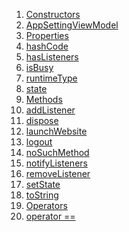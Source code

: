 1.  [Constructors](./AppSettingViewModel-class#constructors.md)
2.  [AppSettingViewModel](./AppSettingViewModel/AppSettingViewModel.md)
3.  [Properties](./AppSettingViewModel-class#instance-properties.md)
4.  [hashCode](https://api.flutter.dev/flutter/dart-core/Object/hashCode.html)
5.  [hasListeners](https://api.flutter.dev/flutter/foundation/ChangeNotifier/hasListeners.html)
6.  [isBusy](../view_model_base_view_model/BaseModel/isBusy.md)
7.  [runtimeType](https://api.flutter.dev/flutter/dart-core/Object/runtimeType.html)
8.  [state](../view_model_base_view_model/BaseModel/state.md)
9.  [Methods](./AppSettingViewModel-class#instance-methods.md)
10. [addListener](https://api.flutter.dev/flutter/foundation/ChangeNotifier/addListener.html)
11. [dispose](https://api.flutter.dev/flutter/foundation/ChangeNotifier/dispose.html)
12. [launchWebsite](./AppSettingViewModel/launchWebsite.md)
13. [logout](./AppSettingViewModel/logout.md)
14. [noSuchMethod](https://api.flutter.dev/flutter/dart-core/Object/noSuchMethod.html)
15. [notifyListeners](https://api.flutter.dev/flutter/foundation/ChangeNotifier/notifyListeners.html)
16. [removeListener](https://api.flutter.dev/flutter/foundation/ChangeNotifier/removeListener.html)
17. [setState](../view_model_base_view_model/BaseModel/setState.md)
18. [toString](https://api.flutter.dev/flutter/dart-core/Object/toString.html)
19. [Operators](./AppSettingViewModel-class#operators.md)
20. [operator
    ==](https://api.flutter.dev/flutter/dart-core/Object/operator_equals.html)
